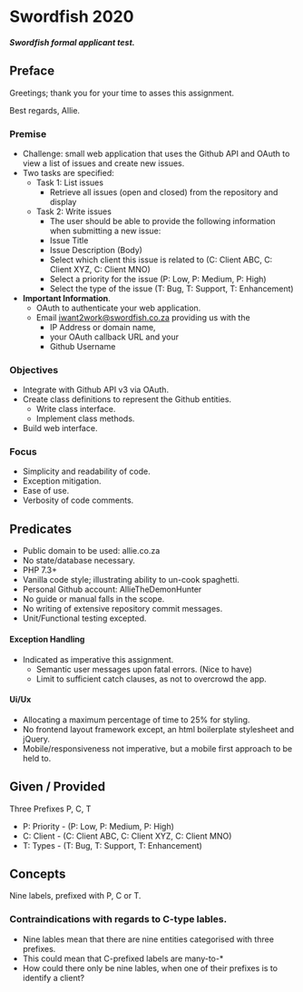 # Swordfish 2020
##### Swordfish formal applicant test.

## Preface
Greetings; thank you for your time to asses this assignment.

Best regards,
Allie.

### Premise
- Challenge: small web application that uses the Github API and OAuth to view a list of issues and create new issues.
- Two tasks are specified: 
    - Task 1: List issues
        - Retrieve all issues (open and closed) from the repository and display 
    - Task 2: Write issues
        - The user should be able to provide the following information when submitting a new issue:
        - Issue Title
        - Issue Description (Body)
        - Select which client this issue is related to (C: Client ABC, C: Client XYZ, C: Client MNO)
        - Select a priority for the issue (P: Low, P: Medium, P: High)
        - Select the type of the issue (T: Bug, T: Support, T: Enhancement)
- **Important Information**.
    - OAuth to authenticate your web application.
    - Email iwant2work@swordfish.co.za providing us with the
        - IP Address or domain name, 
        - your OAuth callback URL and your 
        - Github Username
    

### Objectives
- Integrate with Github API v3 via OAuth.
- Create class definitions to represent the Github entities.
    - Write class interface.
    - Implement class methods.
- Build web interface.

### Focus
- Simplicity and readability of code.
- Exception mitigation.
- Ease of use.
- Verbosity of code comments.
 
## Predicates
- Public domain to be used: allie.co.za
- No state/database necessary.
- PHP 7.3+
- Vanilla code style; illustrating ability to un-cook spaghetti.
- Personal Github account: AllieTheDemonHunter
- No guide or manual falls in the scope.
- No writing of extensive repository commit messages.
- Unit/Functional testing excepted. 

#### Exception Handling
- Indicated as imperative this assignment.
    - Semantic user messages upon fatal errors. (Nice to have)
    - Limit to sufficient catch clauses, as not to overcrowd the app.

#### Ui/Ux
- Allocating a maximum percentage of time to 25% for styling.
- No frontend layout framework except, an html boilerplate stylesheet and jQuery.
- Mobile/responsiveness not imperative, but a mobile first approach to be held to.

## Given / Provided
Three Prefixes P, C, T
- P: Priority - (P: Low, P: Medium, P: High)
- C: Client -  (C: Client ABC, C: Client XYZ, C: Client MNO)
- T: Types - (T: Bug, T: Support, T: Enhancement)
 
## Concepts
Nine labels, prefixed with P, C or T.

### Contraindications with regards to C-type lables.
- Nine lables mean that there are nine entities categorised with three prefixes.
- This could mean that C-prefixed labels are many-to-*
- How could there only be nine lables, when one of their prefixes is to identify a client?
